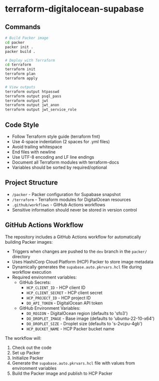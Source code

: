 # terraform-digitalocean-supabase

## Commands
```bash
# Build Packer image
cd packer
packer init .
packer build .

# Deploy with Terraform 
cd terraform
terraform init
terraform plan
terraform apply

# View outputs
terraform output htpasswd
terraform output psql_pass
terraform output jwt
terraform output jwt_anon
terraform output jwt_service_role
```

## Code Style
- Follow Terraform style guide (terraform fmt)
- Use 4-space indentation (2 spaces for .yml files)
- Avoid trailing whitespace
- End files with newline
- Use UTF-8 encoding and LF line endings
- Document all Terraform modules with terraform-docs
- Variables should be sorted by required/optional

## Project Structure
- `/packer` - Packer configuration for Supabase snapshot
- `/terraform` - Terraform modules for DigitalOcean resources
- `.github/workflows` - GitHub Actions workflows
- Sensitive information should never be stored in version control

## GitHub Actions Workflow
The repository includes a GitHub Actions workflow for automatically building Packer images:

- Triggers when changes are pushed to the `dev` branch in the `packer/` directory
- Uses HashiCorp Cloud Platform (HCP) Packer to store image metadata
- Dynamically generates the `supabase.auto.pkrvars.hcl` file during workflow execution
- Required environment variables:
  - GitHub Secrets:
    - `HCP_CLIENT_ID` - HCP client ID
    - `HCP_CLIENT_SECRET` - HCP client secret
    - `HCP_PROJECT_ID` - HCP project ID
    - `DO_API_TOKEN` - DigitalOcean API token
  - GitHub Environment Variables:
    - `DO_REGION` - DigitalOcean region (defaults to 'sfo3')
    - `DO_DROPLET_IMAGE` - Base image (defaults to 'ubuntu-22-10-x64')
    - `DO_DROPLET_SIZE` - Droplet size (defaults to 's-2vcpu-4gb')
    - `HCP_BUCKET_NAME` - HCP Packer bucket name

The workflow will:
1. Check out the code
2. Set up Packer
3. Initialize Packer
4. Generate the `supabase.auto.pkrvars.hcl` file with values from environment variables
5. Build the Packer image and publish to HCP Packer